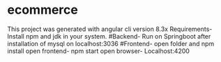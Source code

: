 # ecommerce
This project was generated with angular cli version 8.3x 
Requirements- Install npm and jdk in your system.
#Backend- Run on Springboot after installation of mysql on localhost:3036
#Frontend- open folder and npm install 
open frontend- npm start
open browser- Localhost:4200
